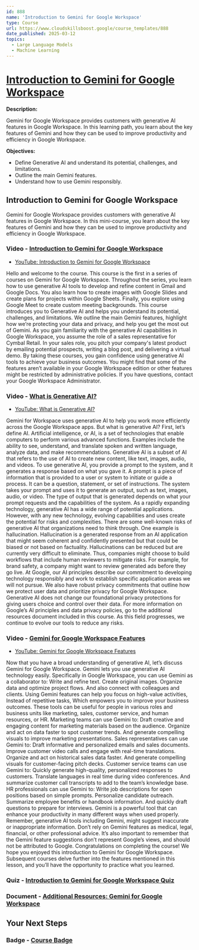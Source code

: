 ```yaml
---
id: 888
name: 'Introduction to Gemini for Google Workspace'
type: Course
url: https://www.cloudskillsboost.google/course_templates/888
date_published: 2025-03-12
topics:
  - Large Language Models
  - Machine Learning
---
```


# [Introduction to Gemini for Google Workspace](https://www.cloudskillsboost.google/course_templates/888)

**Description:**

Gemini for Google Workspace provides customers with generative AI features in Google Workspace. In this learning path, you learn about the key features of Gemini and how they can be used to improve productivity and efficiency in Google Workspace.

**Objectives:**

* Define Generative AI and understand its potential, challenges, and limitations.
* Outline the main Gemini features.
* Understand how to use Gemini responsibly.

## Introduction to Gemini for Google Workspace

Gemini for Google Workspace provides customers with generative AI features in Google Workspace. In this mini-course, you learn about the key features of Gemini and how they can be used to improve productivity and efficiency in Google Workspace.

### Video - [Introduction to Gemini for Google Workspace](https://www.cloudskillsboost.google/course_templates/888/video/526732)

* [YouTube: Introduction to Gemini for Google Workspace](https://www.youtube.com/watch?v=0l3zQdDxqXg)

Hello and welcome to the course. This course is the first in a series of courses on Gemini for Google Workspace. Throughout the series, you learn how to use generative AI tools to develop and refine content in Gmail and Google Docs. You also learn how to create images with Google Slides and create plans for projects within Google Sheets. Finally, you explore using Google Meet to create custom meeting backgrounds. This course introduces you to Generative AI and helps you understand its potential, challenges, and limitations. We outline the main Gemini features, highlight how we’re protecting your data and privacy, and help you get the most out of Gemini. As you gain familiarity with the generative AI capabilities in Google Workspace, you assume the role of a sales representative for Cymbal Retail. In your sales role, you pitch your company's latest product by emailing potential prospects, writing a blog post, and delivering a virtual demo. By taking these courses, you gain confidence using generative AI tools to achieve your business outcomes. You might find that some of the features aren’t available in your Google Workspace edition or other features might be restricted by administrative policies. If you have questions, contact your Google Workspace Administrator.

### Video - [What is Generative AI?](https://www.cloudskillsboost.google/course_templates/888/video/526733)

* [YouTube: What is Generative AI?](https://www.youtube.com/watch?v=Cjy_P6Ums8o)

Gemini for Workspace uses generative AI to help you work more efficiently across the Google Workspace apps. But what is generative AI? First, let’s define AI. Artificial intelligence, or AI, is a set of technologies that enable computers to perform various advanced functions. Examples include the ability to see, understand, and translate spoken and written language, analyze data, and make recommendations. Generative AI is a subset of AI that refers to the use of AI to create new content, like text, images, audio, and videos. To use generative AI, you provide a prompt to the system, and it generates a response based on what you gave it. A prompt is a piece of information that is provided to a user or system to initiate or guide a process. It can be a question, statement, or set of instructions. The system takes your prompt and uses it to generate an output, such as text, images, audio, or video. The type of output that is generated depends on what your prompt requests and the capabilities of the system. As a rapidly expanding technology, generative AI has a wide range of potential applications. However, with any new technology, evolving capabilities and uses create the potential for risks and complexities. There are some well-known risks of generative AI that organizations need to think through. One example is hallucination. Hallucination is a generated response from an AI application that might seem coherent and confidently presented but that could be biased or not based on factuality. Hallucinations can be reduced but are currently very difficult to eliminate. Thus, companies might choose to build workflows that include human reviewers to mitigate risks. For example, for brand safety, a company might want to review generated ads before they go live. At Google, our AI principles describe our commitment to developing technology responsibly and work to establish specific application areas we will not pursue. We also have robust privacy commitments that outline how we protect user data and prioritize privacy for Google Workspace. Generative AI does not change our foundational privacy protections for giving users choice and control over their data. For more information on Google’s AI principles and data privacy policies, go to the additional resources document included in this course. As this field progresses, we continue to evolve our tools to reduce any risks.

### Video - [Gemini for Google Workspace Features](https://www.cloudskillsboost.google/course_templates/888/video/526734)

* [YouTube: Gemini for Google Workspace Features](https://www.youtube.com/watch?v=DX2tNus_h-U)

Now that you have a broad understanding of generative AI, let’s discuss Gemini for Google Workspace. Gemini lets you use generative AI technology easily. Specifically in Google Workspace, you can use Gemini as a collaborator to: Write and refine text. Create original images. Organize data and optimize project flows. And also connect with colleagues and clients. Using Gemini features can help you focus on high-value activities, Instead of repetitive tasks, Which empowers you to improve your business outcomes. These tools can be useful for people in various roles and business units like marketing, sales, customer service, and human resources, or HR. Marketing teams can use Gemini to: Draft creative and engaging content for marketing materials based on the audience. Organize and act on data faster to spot customer trends. And generate compelling visuals to improve marketing presentations. Sales representatives can use Gemini to: Draft informative and personalized emails and sales documents. Improve customer video calls and engage with real-time translations. Organize and act on historical sales data faster. And generate compelling visuals for customer-facing pitch decks. Customer service teams can use Gemini to: Quickly generate high-quality, personalized responses to customers. Translate languages in real time during video conferences. And summarize customer call transcripts to add to the team’s knowledge base. HR professionals can use Gemini to: Write job descriptions for open positions based on simple prompts. Personalize candidate outreach. Summarize employee benefits or handbook information. And quickly draft questions to prepare for interviews. Gemini is a powerful tool that can enhance your productivity in many different ways when used properly. Remember, generative AI tools including Gemini, might suggest inaccurate or inappropriate information. Don’t rely on Gemini features as medical, legal, financial, or other professional advice. It’s also important to remember that the Gemini feature suggestions don’t represent Google’s views, and should not be attributed to Google. Congratulations on completing the course! We hope you enjoyed this introduction to Gemini for Google Workspace. Subsequent courses delve further into the features mentioned in this lesson, and you’ll have the opportunity to practice what you learned.

### Quiz - [Introduction to Gemini for Google Workspace Quiz](https://www.cloudskillsboost.google/course_templates/888/quizzes/526735)

### Document - [Additional Resources: Gemini for Google Workspace](https://www.cloudskillsboost.google/course_templates/888/documents/526736)

## Your Next Steps

### Badge - [Course Badge](https://www.cloudskillsboost.google)
